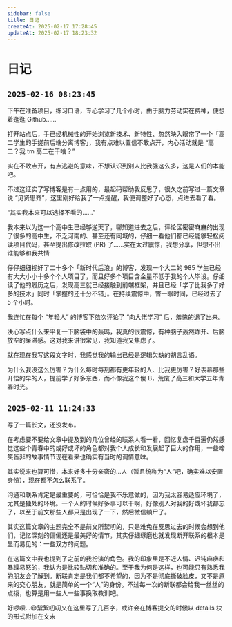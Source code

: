 ```yaml
---
sidebar: false
title: 日记
createAt: 2025-02-17 17:28:45
updateAt: 2025-02-17 18:23:32
---
```


# 日记

## `2025-02-16 08:23:45`

下午在准备项目，练习口语，专心学习了几个小时，由于脑力劳动实在费神，便想着逛逛 Github……  

打开站点后，手已经机械性的开始浏览新技术、新特性、忽然映入眼帘了一个「高二学生的手搓前后端分离博客」，我有点难以置信不敢点开，内心活动就是 “高二？我 tm 高二在干啥？”  

实在不敢点开，有点逃避的意味，不想认识到别人比我强这么多，这是人们的本能吧。  

不过这证实了写博客是有一点用的，最起码帮助我反思了，很久之前写过一篇文章说 “见贤思齐”，这里刚好给我了一点提醒，我便调整好了心态，点进去看了看。  

“其实我本来可以选择不看的……”  

我本来以为这一个高中生已经够逆天了，哪知道进去之后，评论区密密麻麻的出现了很多的高中生，不乏河南的、甚至还有同城的，仔细一看他们都已经能够轻松阅读项目代码，甚至提出修改拉取 (PR) 了……实在太过震惊，我想分享，但想不出谁能够和我共情  

仔仔细细视奸了二十多个「新时代后浪」的博客，发现一个大二的 985 学生已经有大大小小十多个个人项目了，而且好多个项目含金量不低于我的个人毕设。仔细读了他的履历之后，发现高三就已经接触到前端框架，并且已经「学了比我多了好多的技术」同时「掌握的还十分不错」。在持续震惊中，瞥一眼时间，已经过去了 5 个小时。  

我连忙在每个 “年轻人” 的博客下依次评论了 “向大佬学习” 后，羞愧的退了出来。  

决心写点什么来平复一下脑袋中的轰鸣，我真的很震惊，有种脑子轰然炸开、后脑放空的呆滞感。这对我来讲很常见，我知道我又焦虑了。  

就在现在我写这段文字时，我感觉我的输出已经是逻辑欠缺的胡言乱语。  

为什么我没这么厉害？为什么每时每刻都有更年轻的人、比我更厉害？好羡慕那些开悟的早的人，提前学了好多东西，而不像我这个傻 B，荒废了高三和大学五年青春时光。

## `2025-02-11 11:24:33`

写了一篇长文，还没发布。

在考虑要不要给文章中提及到的几位曾经的联系人看一看，回忆复盘千百遍仍然感觉这些个青春中的或好或坏的角色都对我个人成长和发展起了巨大的作用，一些啼笑皆非的故事情节现在看来也确实有当时的调情意味。

其实说来也算可惜，本来好多十分亲密的…人（暂且统称为“人”吧，确实难以安置身份），现在都不怎么联系了。

沟通和联系肯定是最重要的，可恰恰是我不乐意做的，因为我太容易适应环境了，尤其是独处的环境。一个人的时候好多事可以干啊，好像别人对我的好或坏我都忘了，以至于前文那些人都只是出现了一下，然后微信躺尸了。

其实这篇文章的主题完全不是前文所絮叨的，只是难免在反思过去的时候会想到他们，记忆深刻的偏偏还是最美好的情节，其实仔细琢磨也就发现断开联系的根本是显而易见的：一些双方的问题。

在这篇文中我也提到了之前的我扮演的角色。我的印象里是不近人情、迟钝麻痹和暴躁易怒的，我认为是比较贴切和准确的。至于我为何是这样，也可能只有熟悉我的朋友会了解到。断联肯定是我们都不希望的，因为不是彻底撕破脸皮，又不是原来的交心朋友，就是简单的一个“人”的身份。不过每一次的断联都会给我一丝丝的点拨，也算是用一些人一些事换取教训吧。

好啰嗦…😪絮絮叨叨又在这里写了几百字，或许会在博客提交的时候以 details 块 的形式附加在文末